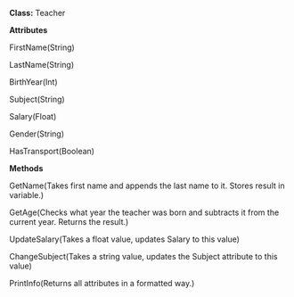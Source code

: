 **Class:** Teacher

**Attributes** 

FirstName(String)

LastName(String)

BirthYear(Int)

Subject(String)

Salary(Float)

Gender(String)

HasTransport(Boolean)

**Methods**

GetName(Takes first name and appends the last name to it. Stores result in variable.)

GetAge(Checks what year the teacher was born and subtracts it from the current year. Returns the result.)

UpdateSalary(Takes a float value, updates Salary to this value)

ChangeSubject(Takes a string value, updates the Subject attribute to this value)

PrintInfo(Returns all attributes in a formatted way.)






